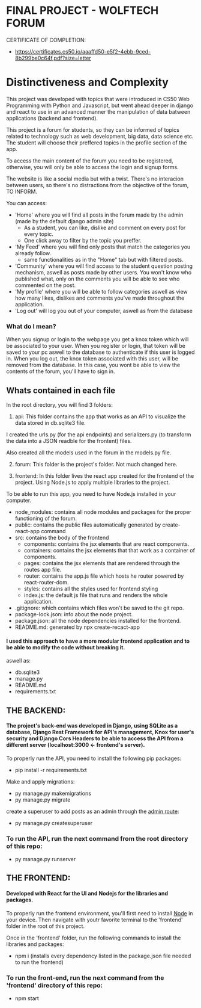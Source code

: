 # FINAL PROJECT - WOLFTECH FORUM

CERTIFICATE OF COMPLETION:
- https://certificates.cs50.io/aaaffd50-e5f2-4ebb-9ced-8b299be0c64f.pdf?size=letter

# Distinctiveness and Complexity
This project was developed with topics that were introduced in CS50 Web Programming with Python and Javascript, but went ahead deeper in django and react  to use in an advanced manner the manipulation of data batween applications (backend and frontend). 

This project is a forum for students, so they can be informed of topics related to technology such as web development, big data, data science etc. The student will choose their preffered topics in the profile section of the app.

To access the main content of the forum you need to be registered, otherwise, you will only be able to access the login and signup forms.

The website is like a social media but with a twist. There's no interacion between users, so there's no distractions from the objective of the forum, TO INFORM. 

You can access: 
- 'Home' where you will find all posts in the forum made by the admin (made by the default django admin site)
  - As a student, you can like, dislike and comment on every post for every topic.
  - One click away to filter by the topic you preffer.
- 'My Feed' where you will find only posts that match the categories you already follow.
  - same functionalities as in the "Home" tab but with filtered posts.  
- 'Community' where you will find access to the student question posting mechanism, aswell as posts made by other users. You won't know who published what, only on the comments you will be able to see who commented on the post. 
- 'My profile' where you will be able to follow categories aswell as view how many likes, dislikes and comments you've made throughout the application.
- 'Log out' will log you out of your computer, aswell as from the database

### What do I mean? 
When you signup or login to the webpage you get a knox token which will be associated to your user. When you register or login, that token will be saved to your pc aswell to the database to authenticate if this user is logged in. When you log out, the knox token associated with this user, will be removed from the database. In this case, you wont be able to view the contents of the forum, you'll have to sign in.

## Whats contained in each file

In the root directory, you will find 3 folders:

1. api: This folder contains the app that works as an API to visualize the data stored in db.sqlite3 file. 

I created the urls.py (for the api endpoints) and serializers.py (to transform the data into a JSON readble for the frontent) files. 

Also created all the models used in the forum in the models.py file. 

2. forum: This folder is the project's folder. Not much changed here.

3. frontend: In this folder lives the react app created for the frontend of the project. Using Node.js to apply multiple libraries to the project.

To be able to run this app, you need to have Node.js installed in your computer.

  - node_modules: contains all node modules and packages for the proper functioning of the forum.
  - public: contains the public files automatically generated by create-react-app command
  - src: contains the body of the frontend
    - components: contains the jsx elements that are react components.
    - containers: contains the jsx elements that that work as a container of components.
    - pages: contains the jsx elements that are rendered through the routes app file.
    - router: contains the app.js file which hosts he router powered by react-router-dom.
    - styles: contains all the styles used for frontend styling
    - index.js: the default js file that runs and renders the whole application.
  - .gitignore: which contains which files won't be saved to the git repo.
  - package-lock.json: info about the node project.
  - package.json: all the node dependencies installed for the frontend.
  - README.md: generated by npx create-recact-app

#### I used this approach to have a more modular frontend application and to be able to modify the code without breaking it.

aswell as:

- db.sqlite3
- manage.py 
- README.md
- requirements.txt

## THE BACKEND:
#### The project's back-end was developed in Django, using SQLite as a database, Django Rest Framework for API's management, Knox for user's security and Django Cors Headers to be able to access the API from a different server (localhost:3000 <- frontend's server).

To properly run the API, you need to install the following pip packages:
- pip install -r requirements.txt

Make and apply migrations:
- py manage.py makemigrations
- py manage.py migrate

create a superuser to add posts as an admin through the [admin route](http://localhost:8000/admin):
- py manage.py createsuperuser

### To run the API, run the next command from the root directory of this repo:

- py manage.py runserver

## THE FRONTEND:

#### Developed with React for the UI and Nodejs for the libraries and packages.

To properly run the frontend environment, you'll first need to install [Node](https://nodejs.org/en/download/) in your device. Then navigate with youtr favorite terminal to the 'frontend' folder in the root of this project.

Once in the 'frontend' folder, run the following commands to install the libraries and packages:

- npm i (installs every dependency listed in the package.json file needed to run the frontend)

### To run the front-end, run the next command from the 'frontend' directory of this repo:

- npm start


